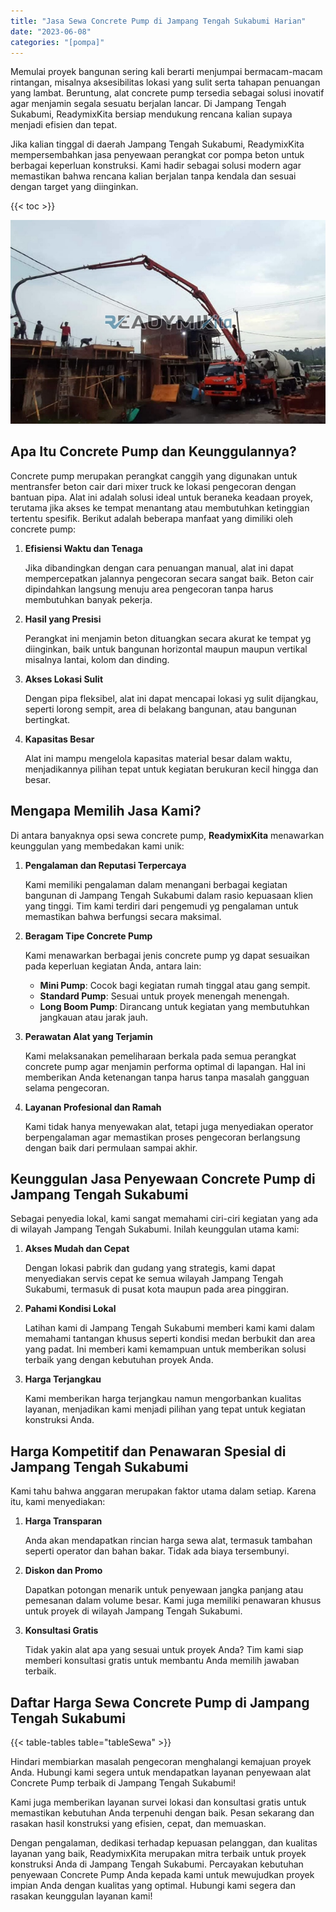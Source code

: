```yaml
---
title: "Jasa Sewa Concrete Pump di Jampang Tengah Sukabumi Harian"
date: "2023-06-08"
categories: "[pompa]"
---
```


Memulai proyek bangunan sering kali berarti menjumpai bermacam-macam rintangan, misalnya aksesibilitas lokasi yang sulit serta tahapan penuangan yang lambat. Beruntung, alat concrete pump tersedia sebagai solusi inovatif agar menjamin segala sesuatu berjalan lancar. Di Jampang Tengah Sukabumi, ReadymixKita bersiap mendukung rencana kalian supaya menjadi efisien dan tepat.

Jika kalian tinggal di daerah Jampang Tengah Sukabumi, ReadymixKita mempersembahkan jasa penyewaan perangkat cor pompa beton untuk berbagai keperluan konstruksi. Kami hadir sebagai solusi modern agar memastikan bahwa rencana kalian berjalan tanpa kendala dan sesuai dengan target yang diinginkan.

{{< toc >}}

![Jasa Sewa Concrete Pump di Jampang Tengah Sukabumi Harian](/images/pompa/sewa-pompa-03.jpg)

## Apa Itu Concrete Pump dan Keunggulannya?

Concrete pump merupakan perangkat canggih yang digunakan untuk mentransfer beton cair dari mixer truck ke lokasi pengecoran dengan bantuan pipa. Alat ini adalah solusi ideal untuk beraneka keadaan proyek, terutama jika akses ke tempat menantang atau membutuhkan ketinggian tertentu spesifik. Berikut adalah beberapa manfaat yang dimiliki oleh concrete pump:

1. **Efisiensi Waktu dan Tenaga**

   Jika dibandingkan dengan cara penuangan manual, alat ini dapat mempercepatkan jalannya pengecoran secara sangat baik. Beton cair dipindahkan langsung menuju area pengecoran tanpa harus membutuhkan banyak pekerja.

2. **Hasil yang Presisi**

   Perangkat ini menjamin beton dituangkan secara akurat ke tempat yg diinginkan, baik untuk bangunan horizontal maupun maupun vertikal misalnya lantai, kolom dan dinding.

3. **Akses Lokasi Sulit**

   Dengan pipa fleksibel, alat ini dapat mencapai lokasi yg sulit dijangkau, seperti lorong sempit, area di belakang bangunan, atau bangunan bertingkat.

4. **Kapasitas Besar**

   Alat ini mampu mengelola kapasitas material besar dalam waktu, menjadikannya pilihan tepat untuk kegiatan berukuran kecil hingga dan besar.

## Mengapa Memilih Jasa Kami?

Di antara banyaknya opsi sewa concrete pump, **ReadymixKita** menawarkan keunggulan yang membedakan kami unik:

1. **Pengalaman dan Reputasi Terpercaya**

   Kami memiliki pengalaman dalam menangani berbagai kegiatan bangunan di Jampang Tengah Sukabumi dalam rasio kepuasaan klien yang tinggi. Tim kami terdiri dari pengemudi yg pengalaman untuk memastikan bahwa berfungsi secara maksimal.

2. **Beragam Tipe Concrete Pump**

   Kami menawarkan berbagai jenis concrete pump yg dapat sesuaikan pada keperluan kegiatan Anda, antara lain:
   - **Mini Pump**: Cocok bagi kegiatan rumah tinggal atau gang sempit.
   - **Standard Pump**: Sesuai untuk proyek menengah menengah.
   - **Long Boom Pump**: Dirancang untuk kegiatan yang membutuhkan jangkauan atau jarak jauh.

3. **Perawatan Alat yang Terjamin**

   Kami melaksanakan pemeliharaan berkala pada semua perangkat concrete pump agar menjamin performa optimal di lapangan. Hal ini memberikan Anda ketenangan tanpa harus tanpa masalah gangguan selama pengecoran.

4. **Layanan Profesional dan Ramah**

   Kami tidak hanya menyewakan alat, tetapi juga menyediakan operator berpengalaman agar memastikan proses pengecoran berlangsung dengan baik dari permulaan sampai akhir.

## Keunggulan Jasa Penyewaan Concrete Pump di Jampang Tengah Sukabumi

Sebagai penyedia lokal, kami sangat memahami ciri-ciri kegiatan yang ada di wilayah Jampang Tengah Sukabumi. Inilah keunggulan utama kami:

1. **Akses Mudah dan Cepat**

   Dengan lokasi pabrik dan gudang yang strategis, kami dapat menyediakan servis cepat ke semua wilayah Jampang Tengah Sukabumi, termasuk di pusat kota maupun pada area pinggiran.

2. **Pahami Kondisi Lokal**

   Latihan kami di Jampang Tengah Sukabumi memberi kami kami dalam memahami tantangan khusus seperti kondisi medan berbukit dan area yang padat. Ini memberi kami kemampuan untuk memberikan solusi terbaik yang dengan kebutuhan proyek Anda.

3. **Harga Terjangkau**

   Kami memberikan harga terjangkau namun mengorbankan kualitas layanan, menjadikan kami menjadi pilihan yang tepat untuk kegiatan konstruksi Anda.

## Harga Kompetitif dan Penawaran Spesial di Jampang Tengah Sukabumi

Kami tahu bahwa anggaran merupakan faktor utama dalam setiap. Karena itu, kami menyediakan:

1. **Harga Transparan**

   Anda akan mendapatkan rincian harga sewa alat, termasuk tambahan seperti operator dan bahan bakar. Tidak ada biaya tersembunyi.

2. **Diskon dan Promo**

   Dapatkan potongan menarik untuk penyewaan jangka panjang atau pemesanan dalam volume besar. Kami juga memiliki penawaran khusus untuk proyek di wilayah Jampang Tengah Sukabumi.

3. **Konsultasi Gratis**

   Tidak yakin alat apa yang sesuai untuk proyek Anda? Tim kami siap memberi konsultasi gratis untuk membantu Anda memilih jawaban terbaik.

## Daftar Harga Sewa Concrete Pump di Jampang Tengah Sukabumi

{{< table-tables table="tableSewa" >}}

Hindari membiarkan masalah pengecoran menghalangi kemajuan proyek Anda. Hubungi kami segera untuk mendapatkan layanan penyewaan alat Concrete Pump terbaik di Jampang Tengah Sukabumi!

Kami juga memberikan layanan survei lokasi dan konsultasi gratis untuk memastikan kebutuhan Anda terpenuhi dengan baik. Pesan sekarang dan rasakan hasil konstruksi yang efisien, cepat, dan memuaskan.

Dengan pengalaman, dedikasi terhadap kepuasan pelanggan, dan kualitas layanan yang baik, ReadymixKita merupakan mitra terbaik untuk proyek konstruksi Anda di Jampang Tengah Sukabumi. Percayakan kebutuhan penyewaan Concrete Pump Anda kepada kami untuk mewujudkan proyek impian Anda dengan kualitas yang optimal. Hubungi kami segera dan rasakan keunggulan layanan kami!